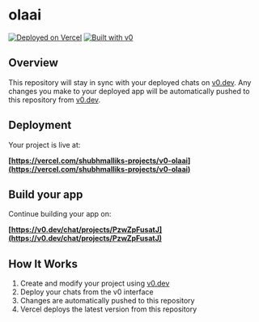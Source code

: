 # olaai
[![Deployed on Vercel](https://img.shields.io/badge/Deployed%20on-Vercel-black?style=for-the-badge&logo=vercel)](https://vercel.com/shubhmalliks-projects/v0-olaai)
[![Built with v0](https://img.shields.io/badge/Built%20with-v0.dev-black?style=for-the-badge)](https://v0.dev/chat/projects/PzwZpFusatJ)

## Overview

This repository will stay in sync with your deployed chats on [v0.dev](https://v0.dev).
Any changes you make to your deployed app will be automatically pushed to this repository from [v0.dev](https://v0.dev).

## Deployment

Your project is live at:

**[https://vercel.com/shubhmalliks-projects/v0-olaai](https://vercel.com/shubhmalliks-projects/v0-olaai)**

## Build your app

Continue building your app on:

**[https://v0.dev/chat/projects/PzwZpFusatJ](https://v0.dev/chat/projects/PzwZpFusatJ)**

## How It Works

1. Create and modify your project using [v0.dev](https://v0.dev)
2. Deploy your chats from the v0 interface
3. Changes are automatically pushed to this repository
4. Vercel deploys the latest version from this repository
